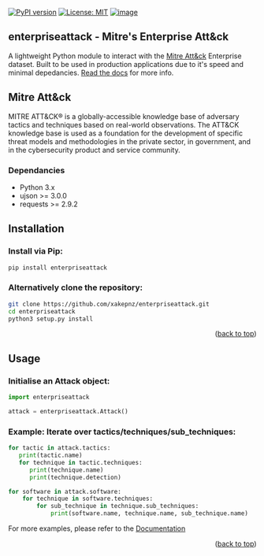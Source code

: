 [![PyPI version](https://badge.fury.io/py/enterpriseattack.svg)](https://badge.fury.io/py/enterpriseattack)
[![License: MIT](https://img.shields.io/badge/License-MIT-yellow.svg)](https://opensource.org/licenses/MIT)
[![image](https://img.shields.io/pypi/pyversions/enterpriseattack.svg)](https://pypi.org/project/enterpriseattack/)


## enterpriseattack - Mitre's Enterprise Att&ck

A lightweight Python module to interact with the [Mitre Att&ck](https://attack.mitre.org/) Enterprise dataset. Built to be used in production applications due to it's speed and minimal depedancies. [Read the docs](https://github.com/xakepnz/enterpriseattack/docs/tree/main/docs) for more info.

## Mitre Att&ck

MITRE ATT&CK® is a globally-accessible knowledge base of adversary tactics and techniques based on real-world observations. The ATT&CK knowledge base is used as a foundation for the development of specific threat models and methodologies in the private sector, in government, and in the cybersecurity product and service community.

### Dependancies

* Python 3.x
* ujson >= 3.0.0
* requests >= 2.9.2

## Installation

### Install via Pip:
   ```sh
   pip install enterpriseattack
   ```

### Alternatively clone the repository:
   ```sh
   git clone https://github.com/xakepnz/enterpriseattack.git
   cd enterpriseattack
   python3 setup.py install
   ```

<p align="right">(<a href="#top">back to top</a>)</p>

## Usage

### Initialise an Attack object:
```py
import enterpriseattack

attack = enterpriseattack.Attack()
```

### Example: Iterate over tactics/techniques/sub_techniques:
```py
for tactic in attack.tactics:
   print(tactic.name)
   for technique in tactic.techniques:
      print(technique.name)
      print(technique.detection)

for software in attack.software:
    for technique in software.techniques:
        for sub_technique in technique.sub_techniques:
            print(software.name, technique.name, sub_technique.name)
```

For more examples, please refer to the [Documentation](docs)

<p align="right">(<a href="#top">back to top</a>)</p>

